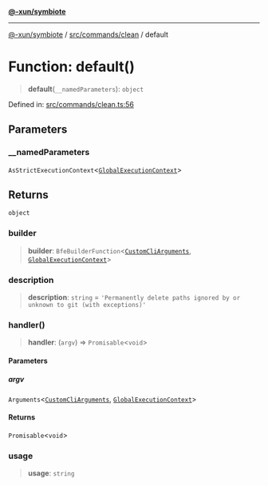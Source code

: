 [**@-xun/symbiote**](../../../../README.md)

***

[@-xun/symbiote](../../../../README.md) / [src/commands/clean](../README.md) / default

# Function: default()

> **default**(`__namedParameters`): `object`

Defined in: [src/commands/clean.ts:56](https://github.com/Xunnamius/symbiote/blob/ea9edf73ee9a095bf3bea5793333d39906fa49d1/src/commands/clean.ts#L56)

## Parameters

### \_\_namedParameters

`AsStrictExecutionContext`\<[`GlobalExecutionContext`](../../../configure/type-aliases/GlobalExecutionContext.md)\>

## Returns

`object`

### builder

> **builder**: `BfeBuilderFunction`\<[`CustomCliArguments`](../type-aliases/CustomCliArguments.md), [`GlobalExecutionContext`](../../../configure/type-aliases/GlobalExecutionContext.md)\>

### description

> **description**: `string` = `'Permanently delete paths ignored by or unknown to git (with exceptions)'`

### handler()

> **handler**: (`argv`) => `Promisable`\<`void`\>

#### Parameters

##### argv

`Arguments`\<[`CustomCliArguments`](../type-aliases/CustomCliArguments.md), [`GlobalExecutionContext`](../../../configure/type-aliases/GlobalExecutionContext.md)\>

#### Returns

`Promisable`\<`void`\>

### usage

> **usage**: `string`
